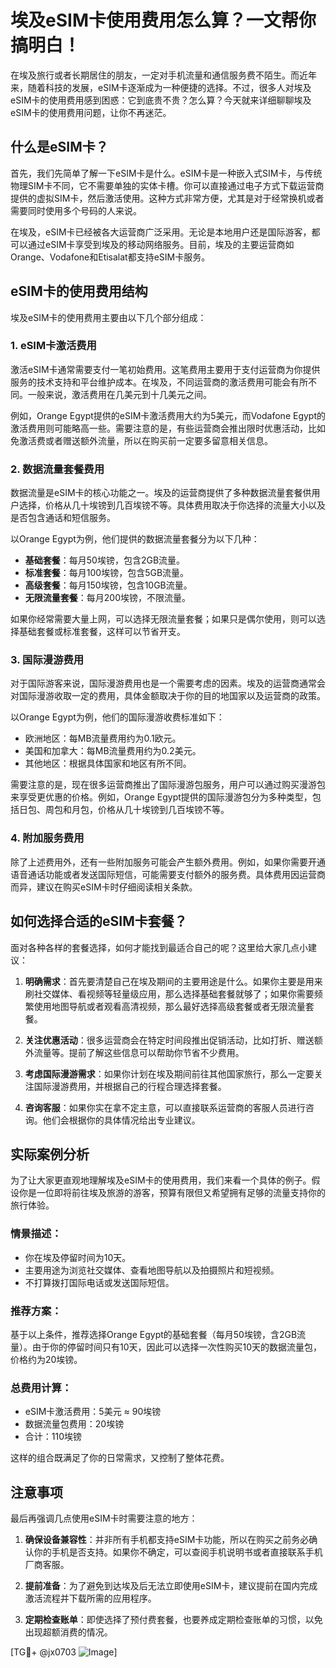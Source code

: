 # 埃及eSIM卡使用费用怎么算？一文帮你搞明白！

在埃及旅行或者长期居住的朋友，一定对手机流量和通信服务费不陌生。而近年来，随着科技的发展，eSIM卡逐渐成为一种便捷的选择。不过，很多人对埃及eSIM卡的使用费用感到困惑：它到底贵不贵？怎么算？今天就来详细聊聊埃及eSIM卡的使用费用问题，让你不再迷茫。

## 什么是eSIM卡？

首先，我们先简单了解一下eSIM卡是什么。eSIM卡是一种嵌入式SIM卡，与传统物理SIM卡不同，它不需要单独的实体卡槽。你可以直接通过电子方式下载运营商提供的虚拟SIM卡，然后激活使用。这种方式非常方便，尤其是对于经常换机或者需要同时使用多个号码的人来说。

在埃及，eSIM卡已经被各大运营商广泛采用。无论是本地用户还是国际游客，都可以通过eSIM卡享受到埃及的移动网络服务。目前，埃及的主要运营商如Orange、Vodafone和Etisalat都支持eSIM卡服务。

## eSIM卡的使用费用结构

埃及eSIM卡的使用费用主要由以下几个部分组成：

### 1. eSIM卡激活费用

激活eSIM卡通常需要支付一笔初始费用。这笔费用主要用于支付运营商为你提供服务的技术支持和平台维护成本。在埃及，不同运营商的激活费用可能会有所不同。一般来说，激活费用在几美元到十几美元之间。

例如，Orange Egypt提供的eSIM卡激活费用大约为5美元，而Vodafone Egypt的激活费用则可能略高一些。需要注意的是，有些运营商会推出限时优惠活动，比如免激活费或者赠送额外流量，所以在购买前一定要多留意相关信息。

### 2. 数据流量套餐费用

数据流量是eSIM卡的核心功能之一。埃及的运营商提供了多种数据流量套餐供用户选择，价格从几十埃镑到几百埃镑不等。具体费用取决于你选择的流量大小以及是否包含通话和短信服务。

以Orange Egypt为例，他们提供的数据流量套餐分为以下几种：

- **基础套餐**：每月50埃镑，包含2GB流量。
- **标准套餐**：每月100埃镑，包含5GB流量。
- **高级套餐**：每月150埃镑，包含10GB流量。
- **无限流量套餐**：每月200埃镑，不限流量。

如果你经常需要大量上网，可以选择无限流量套餐；如果只是偶尔使用，则可以选择基础套餐或标准套餐，这样可以节省开支。

### 3. 国际漫游费用

对于国际游客来说，国际漫游费用也是一个需要考虑的因素。埃及的运营商通常会对国际漫游收取一定的费用，具体金额取决于你的目的地国家以及运营商的政策。

以Orange Egypt为例，他们的国际漫游收费标准如下：

- 欧洲地区：每MB流量费用约为0.1欧元。
- 美国和加拿大：每MB流量费用约为0.2美元。
- 其他地区：根据具体国家和地区有所不同。

需要注意的是，现在很多运营商推出了国际漫游包服务，用户可以通过购买漫游包来享受更优惠的价格。例如，Orange Egypt提供的国际漫游包分为多种类型，包括日包、周包和月包，价格从几十埃镑到几百埃镑不等。

### 4. 附加服务费用

除了上述费用外，还有一些附加服务可能会产生额外费用。例如，如果你需要开通语音通话功能或者发送国际短信，可能需要支付额外的服务费。具体费用因运营商而异，建议在购买eSIM卡时仔细阅读相关条款。

## 如何选择合适的eSIM卡套餐？

面对各种各样的套餐选择，如何才能找到最适合自己的呢？这里给大家几点小建议：

1. **明确需求**：首先要清楚自己在埃及期间的主要用途是什么。如果你主要是用来刷社交媒体、看视频等轻量级应用，那么选择基础套餐就够了；如果你需要频繁使用地图导航或者观看高清视频，那么最好选择高级套餐或者无限流量套餐。

2. **关注优惠活动**：很多运营商会在特定时间段推出促销活动，比如打折、赠送额外流量等。提前了解这些信息可以帮助你节省不少费用。

3. **考虑国际漫游需求**：如果你计划在埃及期间前往其他国家旅行，那么一定要关注国际漫游费用，并根据自己的行程合理选择套餐。

4. **咨询客服**：如果你实在拿不定主意，可以直接联系运营商的客服人员进行咨询。他们会根据你的具体情况给出专业建议。

## 实际案例分析

为了让大家更直观地理解埃及eSIM卡的使用费用，我们来看一个具体的例子。假设你是一位即将前往埃及旅游的游客，预算有限但又希望拥有足够的流量支持你的旅行体验。

### 情景描述：
- 你在埃及停留时间为10天。
- 主要用途为浏览社交媒体、查看地图导航以及拍摄照片和短视频。
- 不打算拨打国际电话或发送国际短信。

### 推荐方案：
基于以上条件，推荐选择Orange Egypt的基础套餐（每月50埃镑，含2GB流量）。由于你的停留时间只有10天，因此可以选择一次性购买10天的数据流量包，价格约为20埃镑。

### 总费用计算：
- eSIM卡激活费用：5美元 ≈ 90埃镑
- 数据流量包费用：20埃镑
- 合计：110埃镑

这样的组合既满足了你的日常需求，又控制了整体花费。

## 注意事项

最后再强调几点使用eSIM卡时需要注意的地方：

1. **确保设备兼容性**：并非所有手机都支持eSIM卡功能，所以在购买之前务必确认你的手机是否支持。如果你不确定，可以查阅手机说明书或者直接联系手机厂商客服。

2. **提前准备**：为了避免到达埃及后无法立即使用eSIM卡，建议提前在国内完成激活流程并下载所需的应用程序。

3. **定期检查账单**：即使选择了预付费套餐，也要养成定期检查账单的习惯，以免出现超额消费的情况。

[TG💪+ @jx0703 ![Image](https://github.com/user-attachments/assets/dbca1d08-cadb-493c-b0ec-ad6f7a83f270)]